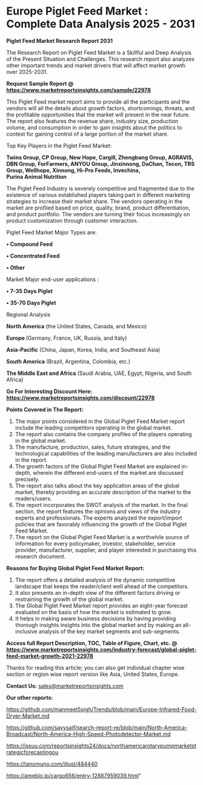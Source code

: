 # Europe Piglet Feed Market : Complete Data Analysis 2025 - 2031

<strong>Piglet Feed Market Research Report 2031</strong>

The Research Report on Piglet Feed Market is a Skillful and Deep Analysis of the Present Situation and Challenges. This research report also analyzes other important trends and market drivers that will affect market growth over 2025-2031.

<strong>Request Sample Report @ <a href=https://www.marketreportsinsights.com/sample/22978>https://www.marketreportsinsights.com/sample/22978</a></strong>

This Piglet Feed market report aims to provide all the participants and the vendors will all the details about growth factors, shortcomings, threats, and the profitable opportunities that the market will present in the near future. The report also features the revenue share, industry size, production volume, and consumption in order to gain insights about the politics to contest for gaining control of a large portion of the market share.

Top Key Players in the Piglet Feed Market:

<strong>Twins Group, CP Group, New Hope, Cargill, Zhengbang Group, AGRAVIS, DBN Group, ForFarmers, ANYOU Group, Jinxinnong, DaChan, Tecon, TRS Group, Wellhope, Xinnong, Hi-Pro Feeds, Invechina, Purina Animal Nutrition</strong>

The Piglet Feed Industry is severely competitive and fragmented due to the existence of various established players taking part in different marketing strategies to increase their market share. The vendors operating in the market are profiled based on price, quality, brand, product differentiation, and product portfolio. The vendors are turning their focus increasingly on product customization through customer interaction.

Piglet Feed Market Major Types are:

<strong>• Compound Feed

• Concentrated Feed

• Other</strong>

Market Major end-user applications :

<strong>• 7-35 Days Piglet

• 35-70 Days Piglet</strong>

Regional Analysis

</u><strong><b>North America</b></strong> (the United States, Canada, and Mexico)

<strong><b>Europe </b></strong>(Germany, France, UK, Russia, and Italy)

<strong><b>Asia-Pacific</b></strong> (China, Japan, Korea, India, and Southeast Asia)

<strong><b>South America</b></strong> (Brazil, Argentina, Colombia, etc.)

<strong><b>The Middle East and Africa</b></strong> (Saudi Arabia, UAE, Egypt, Nigeria, and South Africa)

<strong>Go For Interesting Discount Here: <a href=https://www.marketreportsinsights.com/discount/22978>https://www.marketreportsinsights.com/discount/22978</a></strong>

<strong>Points Covered in The Report:</strong>
<ol>
  <li>The major points considered in the Global Piglet Feed Market report include the leading competitors operating in the global market.</li>
  <li>The report also contains the company profiles of the players operating in the global market.</li>
  <li>The manufacture, production, sales, future strategies, and the technological capabilities of the leading manufacturers are also included in the report.</li>
  <li>The growth factors of the Global Piglet Feed Market are explained in-depth, wherein the different end-users of the market are discussed precisely.</li>
  <li>The report also talks about the key application areas of the global market, thereby providing an accurate description of the market to the readers/users.</li>
  <li>The report incorporates the SWOT analysis of the market. In the final section, the report features the opinions and views of the industry experts and professionals. The experts analyzed the export/import policies that are favorably influencing the growth of the Global Piglet Feed Market.</li>
  <li>The report on the Global Piglet Feed Market is a worthwhile source of information for every policymaker, investor, stakeholder, service provider, manufacturer, supplier, and player interested in purchasing this research document.</li>
</ol>
<strong>Reasons for Buying Global Piglet Feed Market Report:</strong>

<ol>
  <li>The report offers a detailed analysis of the dynamic competitive landscape that keeps the reader/client well ahead of the competitors.</li>
  <li>It also presents an in-depth view of the different factors driving or restraining the growth of the global market.</li>
  <li>The Global Piglet Feed Market report provides an eight-year forecast evaluated on the basis of how the market is estimated to grow.</li>
  <li>It helps in making aware business decisions by having providing thorough insights insights into the global market and by making an all-inclusive analysis of the key market segments and sub-segments.</li>
</ol>
<strong>Access full Report Description, TOC, Table of Figure, Chart, etc. @ <a href=https://www.marketreportsinsights.com/industry-forecast/global-piglet-feed-market-growth-2021-22978>https://www.marketreportsinsights.com/industry-forecast/global-piglet-feed-market-growth-2021-22978</a></strong>


Thanks for reading this article; you can also get individual chapter wise section or region wise report version like Asia, United States, Europe.

<strong>Contact Us:</strong>
sales@marketreportsinsights.com

<strong>Our other reports:</strong>

<a href=https://github.com/manmeet5sigh/Trends/blob/main/Europe-Infrared-Food-Dryer-Market.md>https://github.com/manmeet5sigh/Trends/blob/main/Europe-Infrared-Food-Dryer-Market.md</a>

<a href=https://github.com/sayysaif/search-report-re/blob/main/North-America-Broadcast/North-America-High-Speed-Photodetector-Market.md>https://github.com/sayysaif/search-report-re/blob/main/North-America-Broadcast/North-America-High-Speed-Photodetector-Market.md</a>

<a href=https://issuu.com/reportsinsights24/docs/northamericarotarypumpmarketstrategicforecastingou>https://issuu.com/reportsinsights24/docs/northamericarotarypumpmarketstrategicforecastingou</a>

<a href=https://tanomuno.com/illust/484440>https://tanomuno.com/illust/484440</a>

<a href=https://ameblo.jp/cargo656/entry-12887959039.html>https://ameblo.jp/cargo656/entry-12887959039.html</a>"

